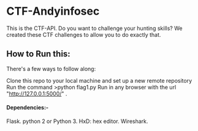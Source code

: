 # CTF-Andyinfosec
This is the CTF-API. Do you want to challenge your hunting skills? We created these CTF challenges to allow you to do exactly that.
## How to Run this:
There's a few ways to follow along:

Clone this repo to your local machine and set up a new remote repository
Run the command >python flag1.py
Run in any browser with the url "http://127.0.0.1:5000/" .

#### Dependencies:-
Flask.
python 2 or Python 3.
HxD: hex editor.
Wireshark.

